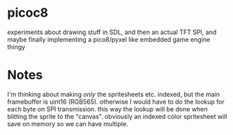 # picoc8

experiments about drawing stuff in SDL, and then an actual TFT SPI, and maybe finally implementing a pico8/pyxel like embedded game engine thingy

# Notes

I'm thinking about making *only* the spritesheets etc. indexed, but the main framebuffer is uint16 (RGB565). otherwise I would have to do the lookup for each byte on SPI transmission. this way the lookup will be done when blitting the sprite to the "canvas". obviously an indexed color spritesheet will save on memory so we can have multiple.
